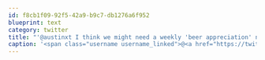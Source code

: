 ```yaml
---
id: f8cb1f09-92f5-42a9-b9c7-db1276a6f952
blueprint: text
category: twitter
title: "'@austinxt I think we might need a weekly 'beer appreciation' night"
caption: '<span class="username username_linked">@<a href="https://twitter.com/austinxt" title="Zenia Austin">austinxt</a></span> I think we might need a weekly ''beer appreciation'' night'
---
```

